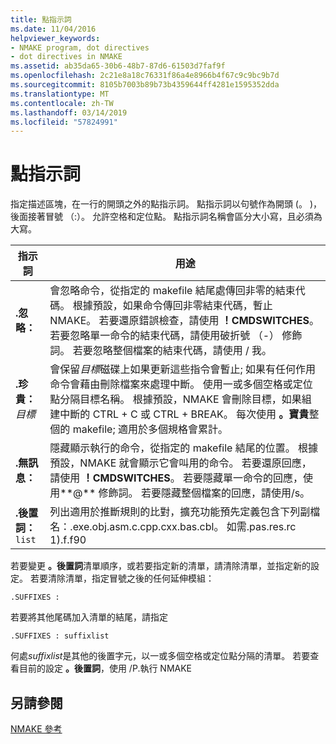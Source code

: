 ```yaml
---
title: 點指示詞
ms.date: 11/04/2016
helpviewer_keywords:
- NMAKE program, dot directives
- dot directives in NMAKE
ms.assetid: ab35da65-30b6-48b7-87d6-61503d7faf9f
ms.openlocfilehash: 2c21e8a18c76331f86a4e8966b4f67c9c9bc9b7d
ms.sourcegitcommit: 8105b7003b89b73b4359644ff4281e1595352dda
ms.translationtype: MT
ms.contentlocale: zh-TW
ms.lasthandoff: 03/14/2019
ms.locfileid: "57824991"
---
```

# <a name="dot-directives"></a>點指示詞

指定描述區塊，在一行的開頭之外的點指示詞。 點指示詞以句號作為開頭 (。 )，後面接著冒號 （:）。 允許空格和定位點。 點指示詞名稱會區分大小寫，且必須為大寫。

|指示詞|用途|
|---------------|-------------|
|**.忽略：**|會忽略命令，從指定的 makefile 結尾處傳回非零的結束代碼。 根據預設，如果命令傳回非零結束代碼，暫止 NMAKE。 若要還原錯誤檢查，請使用 **！CMDSWITCHES**。 若要忽略單一命令的結束代碼，請使用破折號 （-） 修飾詞。 若要忽略整個檔案的結束代碼，請使用 / 我。|
|**.珍貴：** *目標*|會保留*目標*磁碟上如果更新這些指令會暫止; 如果有任何作用命令會藉由刪除檔案來處理中斷。 使用一或多個空格或定位點分隔目標名稱。 根據預設，NMAKE 會刪除目標，如果組建中斷的 CTRL + C 或 CTRL + BREAK。 每次使用 **。寶貴**整個的 makefile; 適用於多個規格會累計。|
|**.無訊息：**|隱藏顯示執行的命令，從指定的 makefile 結尾的位置。 根據預設，NMAKE 就會顯示它會叫用的命令。 若要還原回應，請使用 **！CMDSWITCHES**。 若要隱藏單一命令的回應，使用**@** 修飾詞。 若要隱藏整個檔案的回應，請使用/s。|
|**.後置詞：** `list`|列出適用於推斷規則的比對，擴充功能預先定義包含下列副檔名：.exe.obj.asm.c.cpp.cxx.bas.cbl。 如需.pas.res.rc 1).f.f90|

若要變更 **。後置詞**清單順序，或若要指定新的清單，請清除清單，並指定新的設定。 若要清除清單，指定冒號之後的任何延伸模組：

```
.SUFFIXES :
```

若要將其他尾碼加入清單的結尾，請指定

```
.SUFFIXES : suffixlist
```

何處*suffixlist*是其他的後置字元，以一或多個空格或定位點分隔的清單。 若要查看目前的設定 **。後置詞**，使用 /P.執行 NMAKE

## <a name="see-also"></a>另請參閱

[NMAKE 參考](nmake-reference.md)
